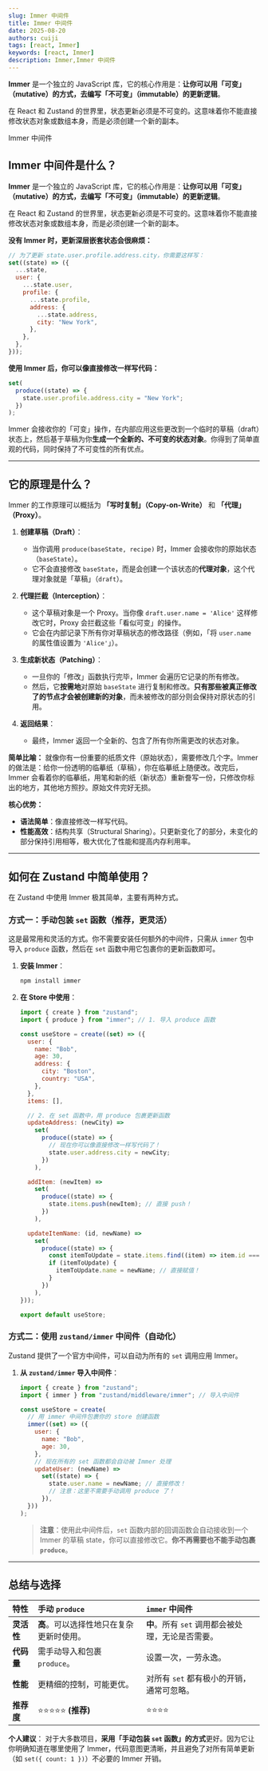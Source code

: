 ```yaml
---
slug: Immer 中间件
title: Immer 中间件
date: 2025-08-20
authors: cuiji
tags: [react, Immer]
keywords: [react, Immer]
description: Immer,Immer 中间件
---
```

**Immer** 是一个独立的 JavaScript 库，它的核心作用是：**让你可以用「可变」（mutative）的方式，去编写「不可变」（immutable）的更新逻辑**。

在 React 和 Zustand 的世界里，状态更新必须是不可变的。这意味着你不能直接修改状态对象或数组本身，而是必须创建一个新的副本。

<!-- truncate -->
Immer 中间件

## Immer 中间件是什么？

**Immer** 是一个独立的 JavaScript 库，它的核心作用是：**让你可以用「可变」（mutative）的方式，去编写「不可变」（immutable）的更新逻辑**。

在 React 和 Zustand 的世界里，状态更新必须是不可变的。这意味着你不能直接修改状态对象或数组本身，而是必须创建一个新的副本。

**没有 Immer 时，更新深层嵌套状态会很麻烦：**

```javascript
// 为了更新 state.user.profile.address.city，你需要这样写：
set((state) => ({
  ...state,
  user: {
    ...state.user,
    profile: {
      ...state.profile,
      address: {
        ...state.address,
        city: "New York",
      },
    },
  },
}));
```

**使用 Immer 后，你可以像直接修改一样写代码：**

```javascript
set(
  produce((state) => {
    state.user.profile.address.city = "New York";
  })
);
```

Immer 会接收你的「可变」操作，在内部应用这些更改到一个临时的草稿（draft）状态上，然后基于草稿为你**生成一个全新的、不可变的状态对象**。你得到了简单直观的代码，同时保持了不可变性的所有优点。

---

## 它的原理是什么？

Immer 的工作原理可以概括为 **「写时复制」（Copy-on-Write）** 和 **「代理」（Proxy）**。

1.  **创建草稿（Draft）**：

    - 当你调用 `produce(baseState, recipe)` 时，Immer 会接收你的原始状态（`baseState`）。
    - 它不会直接修改 `baseState`，而是会创建一个该状态的**代理对象**，这个代理对象就是「草稿」（`draft`）。

2.  **代理拦截（Interception）**：

    - 这个草稿对象是一个 Proxy。当你像 `draft.user.name = 'Alice'` 这样修改它时，Proxy 会拦截这些「看似可变」的操作。
    - 它会在内部记录下所有你对草稿状态的修改路径（例如，「将 `user.name` 的属性值设置为 `'Alice'`」）。

3.  **生成新状态（Patching）**：

    - 一旦你的「修改」函数执行完毕，Immer 会遍历它记录的所有修改。
    - 然后，它**按需地**对原始 `baseState` 进行复制和修改。**只有那些被真正修改了的节点才会被创建新的对象**，而未被修改的部分则会保持对原状态的引用。

4.  **返回结果**：
    - 最终，Immer 返回一个全新的、包含了所有你所需更改的状态对象。

**简单比喻：**
就像你有一份重要的纸质文件（原始状态），需要修改几个字。Immer 的做法是：给你一份透明的临摹纸（草稿），你在临摹纸上随便改。改完后，Immer 会看着你的临摹纸，用笔和新的纸（新状态）重新誊写一份，只修改你标出的地方，其他地方照抄。原始文件完好无损。

**核心优势：**

- **语法简单**：像直接修改一样写代码。
- **性能高效**：结构共享（Structural Sharing）。只更新变化了的部分，未变化的部分保持引用相等，极大优化了性能和提高内存利用率。

---

## 如何在 Zustand 中简单使用？

在 Zustand 中使用 Immer 极其简单，主要有两种方式。

### 方式一：手动包装 `set` 函数（推荐，更灵活）

这是最常用和灵活的方式。你不需要安装任何额外的中间件，只需从 `immer` 包中导入 `produce` 函数，然后在 `set` 函数中用它包裹你的更新函数即可。

1.  **安装 Immer**：

    ```bash
    npm install immer
    ```

2.  **在 Store 中使用**：

    ```javascript
    import { create } from "zustand";
    import { produce } from "immer"; // 1. 导入 produce 函数

    const useStore = create((set) => ({
      user: {
        name: "Bob",
        age: 30,
        address: {
          city: "Boston",
          country: "USA",
        },
      },
      items: [],

      // 2. 在 set 函数中，用 produce 包裹更新函数
      updateAddress: (newCity) =>
        set(
          produce((state) => {
            // 现在你可以像直接修改一样写代码了！
            state.user.address.city = newCity;
          })
        ),

      addItem: (newItem) =>
        set(
          produce((state) => {
            state.items.push(newItem); // 直接 push！
          })
        ),

      updateItemName: (id, newName) =>
        set(
          produce((state) => {
            const itemToUpdate = state.items.find((item) => item.id === id);
            if (itemToUpdate) {
              itemToUpdate.name = newName; // 直接赋值！
            }
          })
        ),
    }));

    export default useStore;
    ```

### 方式二：使用 `zustand/immer` 中间件（自动化）

Zustand 提供了一个官方中间件，可以自动为所有的 `set` 调用应用 Immer。

1.  **从 `zustand/immer` 导入中间件**：

    ```javascript
    import { create } from "zustand";
    import { immer } from "zustand/middleware/immer"; // 导入中间件

    const useStore = create(
      // 用 immer 中间件包裹你的 store 创建函数
      immer((set) => ({
        user: {
          name: "Bob",
          age: 30,
        },
        // 现在所有的 set 函数都会自动被 Immer 处理
        updateUser: (newName) =>
          set((state) => {
            state.user.name = newName; // 直接修改！
            // 注意：这里不需要手动调用 produce 了！
          }),
      }))
    );
    ```

    > **注意**：使用此中间件后，`set` 函数内部的回调函数会自动接收到一个 Immer 的草稿 state，你可以直接修改它。**你不再需要也不能手动包裹 `produce`**。

---

## 总结与选择

| 特性       | 手动 `produce`                           | `immer` 中间件                                    |
| :--------- | :--------------------------------------- | :------------------------------------------------ |
| **灵活性** | **高**。可以选择性地只在复杂更新时使用。 | **中**。所有 `set` 调用都会被处理，无论是否需要。 |
| **代码量** | 需手动导入和包裹 `produce`。             | 设置一次，一劳永逸。                              |
| **性能**   | 更精细的控制，可能更优。                 | 对所有 `set` 都有极小的开销，通常可忽略。         |
| **推荐度** | ⭐⭐⭐⭐⭐ **(推荐)**                    | ⭐⭐⭐⭐                                          |

**个人建议**：
对于大多数项目，**采用「手动包装 `set` 函数」的方式**更好。因为它让你明确知道在哪里使用了 Immer，代码意图更清晰，并且避免了对所有简单更新（如 `set({ count: 1 })`）不必要的 Immer 开销。
